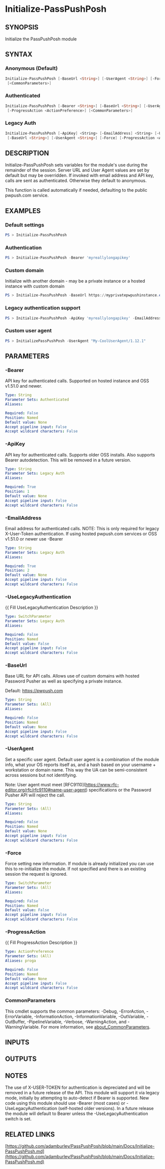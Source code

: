 # Initialize-PassPushPosh

## SYNOPSIS
Initialize the PassPushPosh module

## SYNTAX

### Anonymous (Default)
```powershell
Initialize-PassPushPosh [-BaseUrl <String>] [-UserAgent <String>] [-Force] [-ProgressAction <ActionPreference>]
 [<CommonParameters>]
```

### Authenticated
```powershell
Initialize-PassPushPosh [-Bearer <String>] [-BaseUrl <String>] [-UserAgent <String>] [-Force]
 [-ProgressAction <ActionPreference>] [<CommonParameters>]
```

### Legacy Auth
```powershell
Initialize-PassPushPosh [-ApiKey] <String> [-EmailAddress] <String> [-UseLegacyAuthentication]
 [-BaseUrl <String>] [-UserAgent <String>] [-Force] [-ProgressAction <ActionPreference>] [<CommonParameters>]
```

## DESCRIPTION
Initialize-PassPushPosh sets variables for the module's use during the remainder of the session.
Server URL and User Agent values are set by default but may be overridden.
If invoked with email address and API key, calls are sent as authenticated.
Otherwise they default to
anonymous.

This function is called automatically if needed, defaulting to the public pwpush.com service.

## EXAMPLES

### Default settings
```powershell
PS > Initialize-PassPushPosh
```

### Authentication
```powershell
PS > Initialize-PassPushPosh -Bearer 'myreallylongapikey'
```

### Custom domain

Initialize with another domain - may be a private instance or a hosted instance with custom domain

```powershell
PS > Initialize-PassPushPosh -BaseUrl https://myprivatepwpushinstance.example.com -Bearer 'myreallylongapikey'
```

### Legacy authentication support

```powershell
PS > Initialize-PassPushPosh -ApiKey 'myreallylongapikey' -EmailAddress 'myregisteredemail@example.com' -UseLegacyAuthentication -BaseUrl https://myprivatepwpushinstance.example.com
```

### Custom user agent
```powershell
PS > InitializePassPushPosh -UserAgent "My-CoolUserAgent/1.12.1"
```

## PARAMETERS

### -Bearer
API key for authenticated calls.
Supported on hosted instance and OSS v1.51.0 and newer.

```yaml
Type: String
Parameter Sets: Authenticated
Aliases:

Required: False
Position: Named
Default value: None
Accept pipeline input: False
Accept wildcard characters: False
```

### -ApiKey
API key for authenticated calls.
Supports older OSS installs.
Also supports Bearer autodetection.
This will be removed in a future version.

```yaml
Type: String
Parameter Sets: Legacy Auth
Aliases:

Required: True
Position: 1
Default value: None
Accept pipeline input: False
Accept wildcard characters: False
```

### -EmailAddress
Email address for authenticated calls.
NOTE: This is only required for legacy X-User-Token authentication.
If using hosted pwpush.com
services or OSS v1.51.0 or newer use -Bearer

```yaml
Type: String
Parameter Sets: Legacy Auth
Aliases:

Required: True
Position: 2
Default value: None
Accept pipeline input: False
Accept wildcard characters: False
```

### -UseLegacyAuthentication
{{ Fill UseLegacyAuthentication Description }}

```yaml
Type: SwitchParameter
Parameter Sets: Legacy Auth
Aliases:

Required: False
Position: Named
Default value: False
Accept pipeline input: False
Accept wildcard characters: False
```

### -BaseUrl
Base URL for API calls.
Allows use of custom domains with hosted Password Pusher as well as specifying
a private instance.

Default: https://pwpush.com

```yaml
Type: String
Parameter Sets: (All)
Aliases:

Required: False
Position: Named
Default value: None
Accept pipeline input: False
Accept wildcard characters: False
```

### -UserAgent
Set a specific user agent.
Default user agent is a combination of the
module info, what your OS reports itself as, and a hash based on
your username + workstation or domain name.
This way the UA can be
semi-consistent across sessions but not identifying.

Note: User agent must meet \[RFC9110\](https://www.rfc-editor.org/rfc/rfc9110#name-user-agent) specifications or the Password Pusher API will reject the call.

```yaml
Type: String
Parameter Sets: (All)
Aliases:

Required: False
Position: Named
Default value: None
Accept pipeline input: False
Accept wildcard characters: False
```

### -Force
Force setting new information.
If module is already initialized you can use this to
re-initialize the module.
If not specified and there is an existing session the request is ignored.

```yaml
Type: SwitchParameter
Parameter Sets: (All)
Aliases:

Required: False
Position: Named
Default value: False
Accept pipeline input: False
Accept wildcard characters: False
```

### -ProgressAction
{{ Fill ProgressAction Description }}

```yaml
Type: ActionPreference
Parameter Sets: (All)
Aliases: proga

Required: False
Position: Named
Default value: None
Accept pipeline input: False
Accept wildcard characters: False
```

### CommonParameters
This cmdlet supports the common parameters: -Debug, -ErrorAction, -ErrorVariable, -InformationAction, -InformationVariable, -OutVariable, -OutBuffer, -PipelineVariable, -Verbose, -WarningAction, and -WarningVariable. For more information, see [about_CommonParameters](http://go.microsoft.com/fwlink/?LinkID=113216).

## INPUTS

## OUTPUTS

## NOTES
The use of X-USER-TOKEN for authentication is depreciated and will be removed in a future release of the API.
This module will support it via legacy mode, initially by attempting to auto-detect if Bearer is supported.
New code using this module should use -Bearer (most cases) or -UseLegacyAuthentication (self-hosted older versions).
In a future release the module will default to Bearer unless the -UseLegacyAuthentication switch is set.

## RELATED LINKS

[https://github.com/adamburley/PassPushPosh/blob/main/Docs/Initialize-PassPushPosh.md](https://github.com/adamburley/PassPushPosh/blob/main/Docs/Initialize-PassPushPosh.md)

